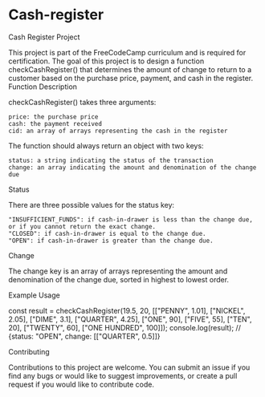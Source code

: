 # Cash-register
Cash Register Project

This project is part of the FreeCodeCamp curriculum and is required for certification. The goal of this project is to design a function checkCashRegister() that determines the amount of change to return to a customer based on the purchase price, payment, and cash in the register.
Function Description

checkCashRegister() takes three arguments:

    price: the purchase price
    cash: the payment received
    cid: an array of arrays representing the cash in the register

The function should always return an object with two keys:

    status: a string indicating the status of the transaction
    change: an array indicating the amount and denomination of the change due

Status

There are three possible values for the status key:

    "INSUFFICIENT_FUNDS": if cash-in-drawer is less than the change due, or if you cannot return the exact change.
    "CLOSED": if cash-in-drawer is equal to the change due.
    "OPEN": if cash-in-drawer is greater than the change due.

Change

The change key is an array of arrays representing the amount and denomination of the change due, sorted in highest to lowest order.

Example Usage

const result = checkCashRegister(19.5, 20, [["PENNY", 1.01], ["NICKEL", 2.05], ["DIME", 3.1], ["QUARTER", 4.25], ["ONE", 90], ["FIVE", 55], ["TEN", 20], ["TWENTY", 60], ["ONE HUNDRED", 100]]);
console.log(result);
// {status: "OPEN", change: [["QUARTER", 0.5]]}

Contributing

Contributions to this project are welcome. You can submit an issue if you find any bugs or would like to suggest improvements, or create a pull request if you would like to contribute code.
